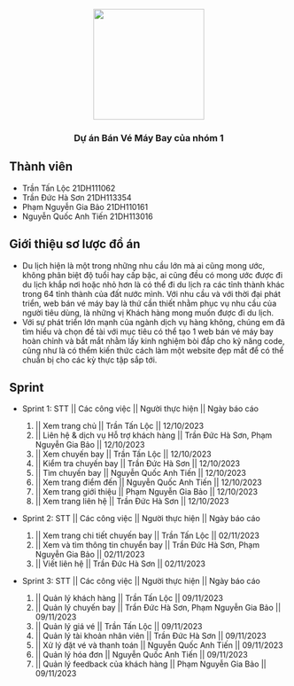 <p align="center" width="300">
   <img align="center" width="200" src="![skyhighlogo](https://github.com/edtanloc123/Nhom1_T5_Ca3_CongNghePhanMemNangCao_HeThongDatVeMayBay/assets/115057593/0c216489-c711-481d-9e43-5af983ba0515)" />
   <h3 align="center">Dự án Bán Vé Máy Bay của nhóm 1</h3>
</p>

## Thành viên
- Trần Tấn Lộc 21DH111062
- Trần Đức Hà Sơn 21DH113354
- Phạm Nguyễn Gia Bảo 21DH110161
- Nguyễn Quốc Anh Tiến 21DH113016

## Giới thiệu sơ lược đồ án
- Du lịch hiện là một trong những nhu cầu lớn mà ai cũng mong ước, không phân biệt độ tuổi hay cấp bậc, ai cũng đều có mong ước được đi du lịch khắp nơi hoặc nhỏ hơn là có thể đi du lịch ra các tỉnh thành khác trong 64 tỉnh thành của đất nước mình. Với nhu cầu và với thời đại phát triển, web bán vé máy bay là thứ cần thiết nhằm phục vụ nhu cầu của người tiêu dùng, là những vị Khách hàng mong muốn được đi du lịch.
- Với sự phát triển lớn mạnh của ngành dịch vụ hàng không, chúng em đã tìm hiểu và chọn đề tài với mục tiêu có thể tạo 1 web bán vé máy bay hoàn chỉnh và bắt mắt nhằm lấy kinh nghiệm bòi đắp cho kỹ năng code, cũng như là có thểm kiến thức cách làm một website đẹp mắt để có thể chuẩn bị cho các kỳ thực tập sắp tới.
## Sprint
- Sprint 1:
  STT ||              Các công việc                   ||     Người thực hiện                                      ||     Ngày báo cáo
  1.  ||    Xem trang chủ                             ||      Trần Tấn Lộc                                        ||     12/10/2023
  2.  ||    Liên hệ & dịch vụ Hỗ trợ khách hàng       ||      Trần Đức Hà Sơn, Phạm Nguyễn Gia Bảo                ||     12/10/2023
  3.  ||    Xem chuyến bay                            ||      Trần Tấn Lộc                                        ||     12/10/2023
  4.  ||    Kiểm tra chuyến bay                       ||      Trần Đức Hà Sơn                                     ||     12/10/2023
  5.  ||    Tìm chuyến bay                            ||      Nguyễn Quốc Anh Tiến                                ||     12/10/2023       
  6.  ||    Xem trang điểm đến                        ||      Nguyễn Quốc Anh Tiến                                ||     12/10/2023
  7.  ||    Xem trang giới thiệu                      ||      Phạm Nguyễn Gia Bảo                                 ||     12/10/2023
  8.  ||    Xem trang liên hệ                         ||      Trần Đức Hà Sơn                                     ||     12/10/2023

- Sprint 2: 
  STT ||              Các công việc                      ||     Người thực hiện                                   ||     Ngày báo cáo
  1.  ||    Xem trang chi tiết chuyến bay                ||      Trần Tấn Lộc                                     ||      02/11/2023
  2.  ||    Xem và tìm thông tin chuyển bay              ||      Trần Đức Hà Sơn, Phạm Nguyễn Gia Bảo             ||      02/11/2023
  3.  ||    Viết liên hệ                                 ||      Trần Đức Hà Sơn                                  ||      02/11/2023


- Sprint 3:
  STT ||              Các công việc                   ||     Người thực hiện                                      ||      Ngày báo cáo
  1.  ||    Quản lý khách hàng                        ||      Trần Tấn Lộc                                        ||      09/11/2023
  2.  ||    Quản lý chuyến bay                        ||      Trần Đức Hà Sơn, Phạm Nguyễn Gia Bảo                ||      09/11/2023
  3.  ||    Quản lý giá vé                            ||      Trần Tấn Lộc                                        ||      09/11/2023
  4.  ||    Quản lý tài khoản nhân viên               ||      Trần Đức Hà Sơn                                     ||      09/11/2023
  5.  ||    Xử lý đặt vé và thanh toán                ||      Nguyễn Quốc Anh Tiến                                ||      09/11/2023
  6.  ||    Quản lý hóa đơn                           ||      Nguyễn Quốc Anh Tiến                                ||      09/11/2023
  7.  ||    Quản lý feedback của khách hàng           ||      Phạm Nguyễn Gia Bảo                                 ||      09/11/2023


  


